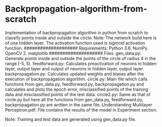 # Backpropagation-algorithm-from-scratch
Implementation of backpropagation algorithm in python from scratch to classify points inside and outside the circle.
Note: 
The network build here is of one hidden layer.
The activation function used is sigmoid activation function.
####################
Requirements:
Python 3.6.
NumPy.
OpenCV 2.
matplotlib
####################
Files:
gen_data.py: Generate points inside and outside the points of the circle of radius 4 in the range (-5, 5).
feedforward.py: Calculates preactivation of neurons in hidden layer, output layer and output of neurons in hidden layer, output layer.
backpropagation.py: Calculates updated weights and biases after the execution of backpropagation algorithm.
circle.py: Main file which calls functions from gen_data.py, feedforward.py, backpropagation.py and calculates and plots the epoch error, misclassified points of the training data and misclassified points of the test data. 
circle2.py: Same as that of circle.py but here all the functions from gen_data.py, feedforward.py, backpropagation.py are written in the same file.
Understanding Multilayer Perceptron.pdf: File contains the results of the model in Experiment section.

Note: Training and test data are generated using gen_data.py file.
